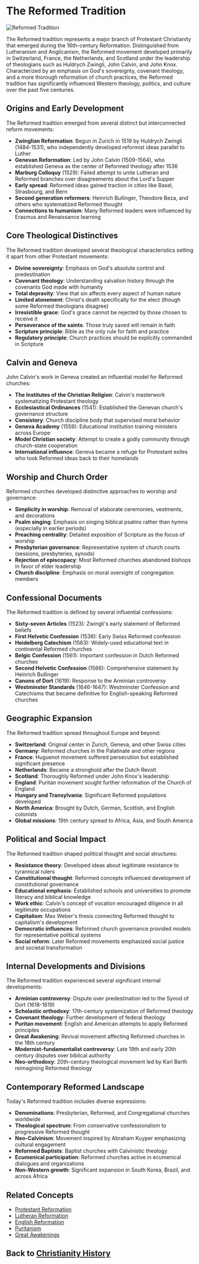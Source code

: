 # The Reformed Tradition

![Reformed Tradition](../../images/reformed_tradition.jpg)

The Reformed tradition represents a major branch of Protestant Christianity that emerged during the 16th-century Reformation. Distinguished from Lutheranism and Anglicanism, the Reformed movement developed primarily in Switzerland, France, the Netherlands, and Scotland under the leadership of theologians such as Huldrych Zwingli, John Calvin, and John Knox. Characterized by an emphasis on God's sovereignty, covenant theology, and a more thorough reformation of church practices, the Reformed tradition has significantly influenced Western theology, politics, and culture over the past five centuries.

## Origins and Early Development

The Reformed tradition emerged from several distinct but interconnected reform movements:

- **Zwinglian Reformation**: Begun in Zurich in 1519 by Huldrych Zwingli (1484-1531), who independently developed reformist ideas parallel to Luther
- **Genevan Reformation**: Led by John Calvin (1509-1564), who established Geneva as the center of Reformed theology after 1536
- **Marburg Colloquy** (1529): Failed attempt to unite Lutheran and Reformed branches over disagreements about the Lord's Supper
- **Early spread**: Reformed ideas gained traction in cities like Basel, Strasbourg, and Bern
- **Second generation reformers**: Heinrich Bullinger, Theodore Beza, and others who systematized Reformed thought
- **Connections to humanism**: Many Reformed leaders were influenced by Erasmus and Renaissance learning

## Core Theological Distinctives

The Reformed tradition developed several theological characteristics setting it apart from other Protestant movements:

- **Divine sovereignty**: Emphasis on God's absolute control and predestination
- **Covenant theology**: Understanding salvation history through the covenants God made with humanity
- **Total depravity**: View that sin affects every aspect of human nature
- **Limited atonement**: Christ's death specifically for the elect (though some Reformed theologians disagree)
- **Irresistible grace**: God's grace cannot be rejected by those chosen to receive it
- **Perseverance of the saints**: Those truly saved will remain in faith
- **Scripture principle**: Bible as the only rule for faith and practice
- **Regulatory principle**: Church practices should be explicitly commanded in Scripture

## Calvin and Geneva

John Calvin's work in Geneva created an influential model for Reformed churches:

- **The Institutes of the Christian Religion**: Calvin's masterwork systematizing Protestant theology
- **Ecclesiastical Ordinances** (1541): Established the Genevan church's governance structure
- **Consistory**: Church discipline body that supervised moral behavior
- **Geneva Academy** (1559): Educational institution training ministers across Europe
- **Model Christian society**: Attempt to create a godly community through church-state cooperation
- **International influence**: Geneva became a refuge for Protestant exiles who took Reformed ideas back to their homelands

## Worship and Church Order

Reformed churches developed distinctive approaches to worship and governance:

- **Simplicity in worship**: Removal of elaborate ceremonies, vestments, and decorations
- **Psalm singing**: Emphasis on singing biblical psalms rather than hymns (especially in earlier periods)
- **Preaching centrality**: Detailed exposition of Scripture as the focus of worship
- **Presbyterian governance**: Representative system of church courts (sessions, presbyteries, synods)
- **Rejection of episcopacy**: Most Reformed churches abandoned bishops in favor of elder leadership
- **Church discipline**: Emphasis on moral oversight of congregation members

## Confessional Documents

The Reformed tradition is defined by several influential confessions:

- **Sixty-seven Articles** (1523): Zwingli's early statement of Reformed beliefs
- **First Helvetic Confession** (1536): Early Swiss Reformed confession
- **Heidelberg Catechism** (1563): Widely-used educational text in continental Reformed churches
- **Belgic Confession** (1561): Important confession in Dutch Reformed churches
- **Second Helvetic Confession** (1566): Comprehensive statement by Heinrich Bullinger
- **Canons of Dort** (1619): Response to the Arminian controversy
- **Westminster Standards** (1646-1647): Westminster Confession and Catechisms that became definitive for English-speaking Reformed churches

## Geographic Expansion

The Reformed tradition spread throughout Europe and beyond:

- **Switzerland**: Original center in Zurich, Geneva, and other Swiss cities
- **Germany**: Reformed churches in the Palatinate and other regions
- **France**: Huguenot movement suffered persecution but established significant presence
- **Netherlands**: Became a stronghold after the Dutch Revolt
- **Scotland**: Thoroughly Reformed under John Knox's leadership
- **England**: Puritan movement sought further reformation of the Church of England
- **Hungary and Transylvania**: Significant Reformed populations developed
- **North America**: Brought by Dutch, German, Scottish, and English colonists
- **Global missions**: 19th century spread to Africa, Asia, and South America

## Political and Social Impact

The Reformed tradition shaped political thought and social structures:

- **Resistance theory**: Developed ideas about legitimate resistance to tyrannical rulers
- **Constitutional thought**: Reformed concepts influenced development of constitutional governance
- **Educational emphasis**: Established schools and universities to promote literacy and biblical knowledge
- **Work ethic**: Calvin's concept of vocation encouraged diligence in all legitimate occupations
- **Capitalism**: Max Weber's thesis connecting Reformed thought to capitalism's development
- **Democratic influences**: Reformed church governance provided models for representative political systems
- **Social reform**: Later Reformed movements emphasized social justice and societal transformation

## Internal Developments and Divisions

The Reformed tradition experienced several significant internal developments:

- **Arminian controversy**: Dispute over predestination led to the Synod of Dort (1618-1619)
- **Scholastic orthodoxy**: 17th-century systemization of Reformed theology
- **Covenant theology**: Further development of federal theology
- **Puritan movement**: English and American attempts to apply Reformed principles
- **Great Awakening**: Revival movement affecting Reformed churches in the 18th century
- **Modernist-fundamentalist controversy**: Late 19th and early 20th century disputes over biblical authority
- **Neo-orthodoxy**: 20th-century theological movement led by Karl Barth reimagining Reformed theology

## Contemporary Reformed Landscape

Today's Reformed tradition includes diverse expressions:

- **Denominations**: Presbyterian, Reformed, and Congregational churches worldwide
- **Theological spectrum**: From conservative confessionalism to progressive Reformed thought
- **Neo-Calvinism**: Movement inspired by Abraham Kuyper emphasizing cultural engagement
- **Reformed Baptists**: Baptist churches with Calvinistic theology
- **Ecumenical participation**: Reformed churches active in ecumenical dialogues and organizations
- **Non-Western growth**: Significant expansion in South Korea, Brazil, and across Africa

## Related Concepts
- [Protestant Reformation](./protestant_reformation.md)
- [Lutheran Reformation](./lutheran_reformation.md)
- [English Reformation](./english_reformation.md)
- [Puritanism](./puritanism.md)
- [Great Awakenings](./great_awakenings.md)

## Back to [Christianity History](./README.md)
